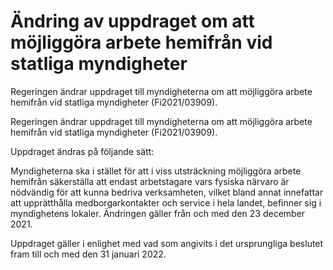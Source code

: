 # Ändring av uppdraget om att möjliggöra arbete hemifrån vid statliga myndigheter

Regeringen ändrar uppdraget till myndigheterna om att möjliggöra arbete hemifrån vid statliga myndigheter (Fi2021/03909).

Regeringen ändrar uppdraget till myndigheterna om att möjliggöra arbete hemifrån vid statliga myndigheter (Fi2021/03909).

Uppdraget ändras på följande sätt:

Myndigheterna ska i stället för att i viss utsträckning möjliggöra arbete hemifrån säkerställa att endast arbetstagare vars fysiska närvaro är nödvändig för att kunna bedriva verksamheten, vilket bland annat innefattar att upprätthålla medborgarkontakter och service i hela landet, befinner sig i myndighetens lokaler. Ändringen gäller från och med den 23 december 2021.

Uppdraget gäller i enlighet med vad som angivits i det ursprungliga beslutet fram till och med den 31 januari 2022.
